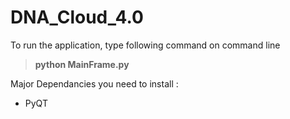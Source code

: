 # DNA_Cloud_4.0

To run the application, type following command on command line

> **python MainFrame.py**

Major Dependancies you need to install :

* PyQT

